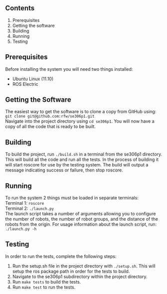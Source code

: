 ## Contents
1. Prerequisites
2. Getting the software
3. Building
4. Running
5. Testing


## Prerequisites
Before installing the system you will need two things installed:
* Ubuntu Linux (11.10)
* ROS Electric

## Getting the Software
The easiest way to get the software is to clone a copy from GitHub using:  
````git clone git@github.com:rfw/se306p1.git````  
Navigate into the project directory using `cd se306p1`. You will now have a copy of all the code that is ready to be built.  

## Building
To build the project, run ````./build.sh```` in a terminal from the se306p1 directory. This will build all the code and run all the tests. In the process of building it will start roscore for use by the testing system. The build will output a message indicating success or failure, then stop roscore.  

## Running
To run the system 2 things must be loaded in separate terminals:  
Terminal 1: ````roscore````  
Terminal 2: ````./launch.py````  
The launch script takes a number of arguments allowing you to configure the number of robots, the number of robot groups, and the distance of the robots from the origin. For usage information about the launch script, run:  
````./launch.py -h````

## Testing
In order to run the tests, complete the following steps:
1. Run the setup.sh file in the project directory with `./setup.sh`. This will setup the ros package path in order for the tests to build.
2. Navigate to the se306p1 subdirectory within the project directory.
3. Run `make tests` to build the tests.
4. Run `make test` to run the tests.
